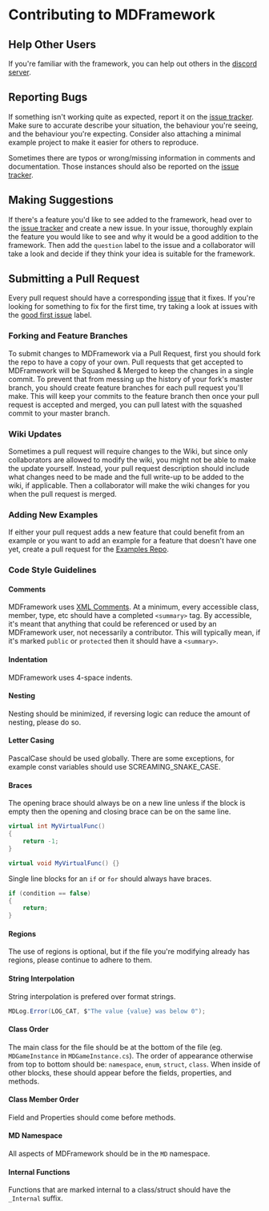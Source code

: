 # Contributing to MDFramework

## Help Other Users
If you're familiar with the framework, you can help out others in the [discord server](https://discord.gg/UH49eHK).

## Reporting Bugs
If something isn't working quite as expected, report it on the [issue tracker](https://github.com/DoubleDeez/MDFramework/issues).
Make sure to accurate describe your situation, the behaviour you're seeing, and the behaviour you're expecting. Consider also attaching a minimal example project to make it easier for others to reproduce.

Sometimes there are typos or wrong/missing information in comments and documentation. Those instances should also be reported on the [issue tracker](https://github.com/DoubleDeez/MDFramework/issues).

## Making Suggestions
If there's a feature you'd like to see added to the framework, head over to the [issue tracker](https://github.com/DoubleDeez/MDFramework/issues) and create a new issue.
In your issue, thoroughly explain the feature you would like to see and why it would be a good addition to the framework.
Then add the `question` label to the issue and a collaborator will take a look and decide if they think your idea is suitable for the framework.

## Submitting a Pull Request
Every pull request should have a corresponding [issue](https://github.com/DoubleDeez/MDFramework/issues) that it fixes.
If you're looking for something to fix for the first time, try taking a look at issues with the [good first issue](https://github.com/DoubleDeez/MDFramework/issues?q=is%3Aissue+is%3Aopen+label%3A%22good+first+issue%22) label.

### Forking and Feature Branches
To submit changes to MDFramework via a Pull Request, first you should fork the repo to have a copy of your own.
Pull requests that get accepted to MDFramework will be Squashed & Merged to keep the changes in a single commit.
To prevent that from messing up the history of your fork's master branch, you should create feature branches for each pull request you'll make.
This will keep your commits to the feature branch then once your pull request is accepted and merged, you can pull latest with the squashed commit to your master branch.

### Wiki Updates
Sometimes a pull request will require changes to the Wiki, but since only collaborators are allowed to modify the wiki, you might not be able to make the update yourself.
Instead, your pull request description should include what changes need to be made and the full write-up to be added to the wiki, if applicable.
Then a collaborator will make the wiki changes for you when the pull request is merged.

### Adding New Examples
If either your pull request adds a new feature that could benefit from an example or you want to add an example for a feature that doesn't have one yet, create a pull request for the [Examples Repo](https://github.com/DoubleDeez/MDFramework-Examples).

### Code Style Guidelines
#### Comments
MDFramework uses [XML Comments](https://docs.microsoft.com/en-us/dotnet/csharp/codedoc). At a minimum, every accessible class, member, type, etc should have a completed `<summary>` tag.
By accessible, it's meant that anything that could be referenced or used by an MDFramework user, not necessarily a contributor. This will typically mean, if it's marked `public` or `protected` then it should have a `<summary>`.

#### Indentation
MDFramework uses 4-space indents.

#### Nesting
Nesting should be minimized, if reversing logic can reduce the amount of nesting, please do so.

#### Letter Casing
PascalCase should be used globally. There are some exceptions, for example const variables should use SCREAMING_SNAKE_CASE.

#### Braces
The opening brace should always be on a new line unless if the block is empty then the opening and closing brace can be on the same line.
```cs
virtual int MyVirtualFunc()
{
    return -1;
}
```
```cs
virtual void MyVirtualFunc() {}
```

Single line blocks for an `if` or `for` should always have braces.
```cs
if (condition == false)
{
    return;
}
```

#### Regions
The use of regions is optional, but if the file you're modifying already has regions, please continue to adhere to them.

#### String Interpolation
String interpolation is prefered over format strings.
```cs
MDLog.Error(LOG_CAT, $"The value {value} was below 0");
```

#### Class Order
The main class for the file should be at the bottom of the file (eg. `MDGameInstance` in `MDGameInstance.cs`).
The order of appearance otherwise from top to bottom should be: `namespace`, `enum`, `struct`, `class`.
When inside of other blocks, these should appear before the fields, properties, and methods.

#### Class Member Order
Field and Properties should come before methods.

#### MD Namespace
All aspects of MDFramework should be in the `MD` namespace.

#### Internal Functions
Functions that are marked internal to a class/struct should have the `_Internal` suffix.
